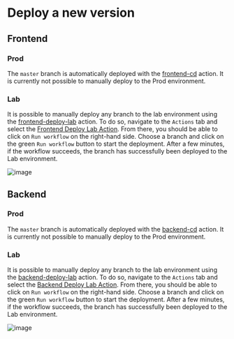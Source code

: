 # Deploy a new version

## Frontend
### Prod
The `master` branch is automatically deployed with the [frontend-cd](./.github/workflows/frontend-cd.yml) action. It is currently not possible to manually deploy to the Prod environment.

### Lab

It is possible to manually deploy any branch to the lab environment using the [frontend-deploy-lab](./.github/workflows/frontend-deploy-lab.yml) action. To do so, navigate to the `Actions` tab and select the [Frontend Deploy Lab Action](https://github.com/GLO3112-classrooms/ugram-h2022-team-03/actions/workflows/frontend-deploy-lab.yml). From there, you should be able to click on `Run workflow` on the right-hand side. Choose a branch and click on the green `Run workflow` button to start the deployment. After a few minutes, if the workflow succeeds, the branch has successfully been deployed to the Lab environment.

![image](https://user-images.githubusercontent.com/44675437/157511135-5d443da5-d31a-4906-a2e5-ee53669db449.png)


## Backend

### Prod
The `master` branch is automatically deployed with the [backend-cd](./.github/workflows/backend-cd.yml) action. It is currently not possible to manually deploy to the Prod environment.

### Lab

It is possible to manually deploy any branch to the lab environment using the [backend-deploy-lab](./.github/workflows/backend-deploy-lab.yml) action. To do so, navigate to the `Actions` tab and select the [Backend Deploy Lab Action](https://github.com/GLO3112-classrooms/ugram-h2022-team-03/actions/workflows/backend-deploy-lab.yml). From there, you should be able to click on `Run workflow` on the right-hand side. Choose a branch and click on the green `Run workflow` button to start the deployment. After a few minutes, if the workflow succeeds, the branch has successfully been deployed to the Lab environment.

![image](https://user-images.githubusercontent.com/44675437/157511204-2c61594e-99dd-4cbc-b599-331d16c9fc48.png)
